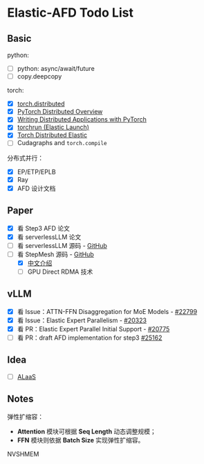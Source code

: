 # Elastic-AFD Todo List

## Basic

python:

- [ ] python: async/await/future
- [ ] copy.deepcopy

torch:

- [x] [torch.distributed](https://docs.pytorch.org/docs/stable/distributed.html)
- [x] [PyTorch Distributed Overview](https://docs.pytorch.org/tutorials/beginner/dist_overview.html)
- [x] [Writing Distributed Applications with PyTorch](https://docs.pytorch.org/tutorials/intermediate/dist_tuto.html)
- [x] [torchrun (Elastic Launch)](https://docs.pytorch.org/docs/stable/elastic/run.html)
- [x] [Torch Distributed Elastic](https://docs.pytorch.org/docs/stable/distributed.elastic.html)
- [ ] Cudagraphs and `torch.compile`

分布式并行：

- [x] EP/ETP/EPLB
- [x] Ray
- [x] AFD 设计文档

## Paper

- [x] 看 Step3 AFD 论文
- [x] 看 serverlessLLM 论文
- [ ] 看 serverlessLLM 源码 - [GitHub](https://github.com/ServerlessLLM/ServerlessLLM)
- [ ] 看 StepMesh 源码 - [GitHub](https://github.com/stepfun-ai/StepMesh)
  - [x] [中文介绍](https://github.com/stepfun-ai/StepMesh/blob/main/Introduction_cn.md)
  - [ ] GPU Direct RDMA 技术

## vLLM

- [x] 看 Issue：ATTN-FFN Disaggregation for MoE Models - [#22799](https://github.com/vllm-project/vllm/issues/22799)
- [x] 看 Issue：Elastic Expert Parallelism - [#20323](https://github.com/vllm-project/vllm/issues/20323)
- [x] 看 PR：Elastic Expert Parallel Initial Support - [#20775](https://github.com/vllm-project/vllm/pull/20775)
- [ ] 看 PR：draft AFD implementation for step3 [#25162](https://github.com/vllm-project/vllm/pull/25162)

## Idea

- [ ] [ALaaS](https://github.com/HuaizhengZhang/Active-Learning-as-a-Service)

## Notes

弹性扩缩容：

- **Attention** 模块可根据 **Seq Length** 动态调整规模；
- **FFN** 模块则依据 **Batch Size** 实现弹性扩缩容。

NVSHMEM
